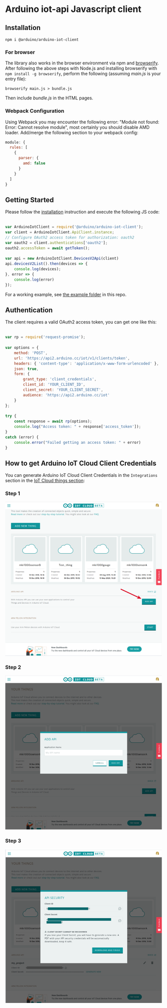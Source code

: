 # Arduino iot-api Javascript client

## Installation

```shell
npm i @arduino/arduino-iot-client
```


### For browser

The library also works in the browser environment via npm and [browserify](http://browserify.org/). After following
the above steps with Node.js and installing browserify with `npm install -g browserify`,
perform the following (assuming *main.js* is your entry file):

```shell
browserify main.js > bundle.js
```

Then include *bundle.js* in the HTML pages.

### Webpack Configuration

Using Webpack you may encounter the following error: "Module not found: Error:
Cannot resolve module", most certainly you should disable AMD loader. Add/merge
the following section to your webpack config:

```javascript
module: {
  rules: [
    {
      parser: {
        amd: false
      }
    }
  ]
}
```

## Getting Started

Please follow the [installation](#installation) instruction and execute the following JS code:

```javascript

var ArduinoIotClient = require('@arduino/arduino-iot-client');
var client = ArduinoIotClient.ApiClient.instance;
// Configure OAuth2 access token for authorization: oauth2
var oauth2 = client.authentications['oauth2'];
oauth2.accessToken = await getToken();
    
var api = new ArduinoIotClient.DevicesV2Api(client)    
api.devicesV2List().then(devices => {
    console.log(devices);
}, error => {
    console.log(error)
});
```

For a working example, see [the example folder](https://github.com/arduino/iot-client-js/tree/master/example) in this repo.

## Authentication

The client requires a valid OAuth2 access token, you can get one like this:

```javascript

var rp = require('request-promise');

var options = {
    method: 'POST',
    url: 'https://api2.arduino.cc/iot/v1/clients/token',
    headers: { 'content-type': 'application/x-www-form-urlencoded' },
    json: true,
    form: {
        grant_type: 'client_credentials',
        client_id: 'YOUR_CLIENT_ID',
        client_secret: 'YOUR_CLIENT_SECRET',
        audience: 'https://api2.arduino.cc/iot'
    }
};

try {
    const response = await rp(options);
    console.log("Access token: " + response['access_token']);
}
catch (error) {
    console.error("Failed getting an access token: " + error)
}
```

## How to get Arduino IoT Cloud Client Credentials

You can generate Arduino IoT Cloud Client Credentials in the `Integrations` section in the [IoT Cloud things section](https://create.arduino.cc/iot/things):

### Step 1

![IoT Cloud Site](https://github.com/arduino/iot-client-js/blob/master/img/selection_1.png?raw=true)

### Step 2

![IoT Cloud Site](https://github.com/arduino/iot-client-js/blob/master/img/selection_2.png?raw=true)

### Step 3

![IoT Cloud Site](https://github.com/arduino/iot-client-js/blob/master/img/selection_3.png?raw=true)

